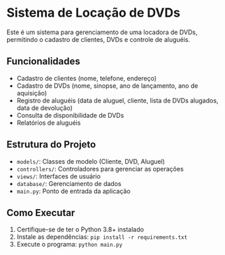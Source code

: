 # Sistema de Locação de DVDs

Este é um sistema para gerenciamento de uma locadora de DVDs, permitindo o cadastro de clientes, DVDs e controle de aluguéis.

## Funcionalidades

- Cadastro de clientes (nome, telefone, endereço)
- Cadastro de DVDs (nome, sinopse, ano de lançamento, ano de aquisição)
- Registro de aluguéis (data de aluguel, cliente, lista de DVDs alugados, data de devolução)
- Consulta de disponibilidade de DVDs
- Relatórios de aluguéis

## Estrutura do Projeto

- `models/`: Classes de modelo (Cliente, DVD, Aluguel)
- `controllers/`: Controladores para gerenciar as operações
- `views/`: Interfaces de usuário
- `database/`: Gerenciamento de dados
- `main.py`: Ponto de entrada da aplicação

## Como Executar

1. Certifique-se de ter o Python 3.8+ instalado
2. Instale as dependências: `pip install -r requirements.txt`
3. Execute o programa: `python main.py`